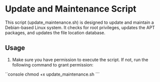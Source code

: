 # Update and Maintenance Script
This script (update_maintenance.sh) is designed to update and maintain a Debian-based Linux system. It checks for root privileges, updates the APT packages, and updates the file location database.

## Usage
1. Make sure you have permission to execute the script. If not, run the following command to grant permission:

´´console
chmod +x update_maintenance.sh
´´´
